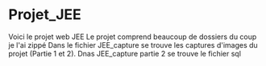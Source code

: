 # Projet_JEE
Voici le projet web JEE
Le projet comprend beaucoup de dossiers du coup je l'ai zippé
Dans le fichier JEE_capture se trouve les captures d'images du projet (Partie 1 et 2).
Dnas JEE_capture partie 2 se trouve le fichier sql
